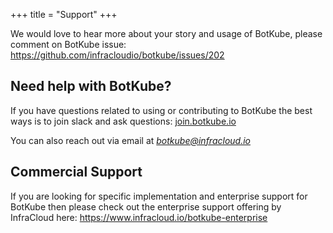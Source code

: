+++
title = "Support"
+++

We would love to hear more about your story and usage of BotKube, please comment on BotKube issue: https://github.com/infracloudio/botkube/issues/202 

## Need help with BotKube? 

If you have questions related to using or contributing to BotKube the best ways is to join slack and ask questions: [join.botkube.io](https://join.botkube.io)

You can also reach out via email at *botkube@infracloud.io* 


## Commercial Support

If you are looking for specific implementation and enterprise support for BotKube then please check out the enterprise support offering by InfraCloud here: https://www.infracloud.io/botkube-enterprise 
